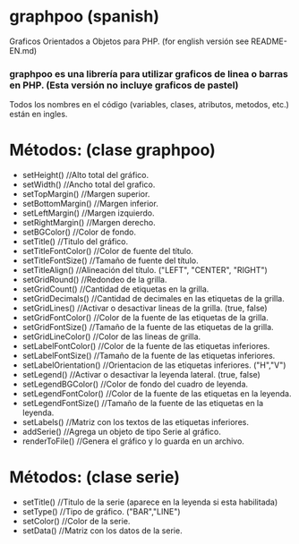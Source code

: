 # graphpoo (spanish)
Graficos Orientados a Objetos para PHP. (for english versión see README-EN.md)
### graphpoo es una librería para utilizar graficos de linea o barras en PHP. (Esta versión no incluye graficos de pastel)
Todos los nombres en el código (variables, clases, atributos, metodos, etc.) están en ingles.

# Métodos: (clase graphpoo)
- setHeight() //Alto total del gráfico.
- setWidth() //Ancho total del grafico.
- setTopMargin() //Margen superior.
- setBottomMargin() //Margen inferior.
- setLeftMargin() //Margen izquierdo.
- setRightMargin() //Margen derecho.
- setBGColor() //Color de fondo.
- setTitle() //Titulo del gráfico.
- setTitleFontColor() //Color de fuente del título.
- setTitleFontSize() //Tamaño de fuente del título.
- setTitleAlign() //Alineación del título. ("LEFT", "CENTER", "RIGHT")
- setGridRound() //Redondeo de la grilla.
- setGridCount() //Cantidad de etiquetas en la grilla.
- setGridDecimals() //Cantidad de decimales en las etiquetas de la grilla.
- setGridLines() //Activar o desactivar lineas de la grilla. (true, false)
- setGridFontColor() //Color de la fuente de las etiquetas de la grilla.
- setGridFontSize() //Tamaño de la fuente de las etiquetas de la grilla.
- setGridLineColor() //Color de las lineas de grilla.
- setLabelFontColor() //Color de la fuente de las etiquetas inferiores.
- setLabelFontSize() //Tamaño de la fuente de las etiquetas inferiores.
- setLabelOrientation() //Orientacion de las etiquetas inferiores. ("H","V")
- setLegend() //Activar o desactivar la leyenda lateral. (true, false)
- setLegendBGColor() //Color de fondo del cuadro de leyenda.
- setLegendFontColor() //Color de la fuente de las etiquetas en la leyenda.
- setLegendFontSize() //Tamaño de la fuente de las etiquetas en la leyenda.
- setLabels() //Matriz con los textos de las etiquetas inferiores.
- addSerie() //Agrega un objeto de tipo Serie al gráfico.
- renderToFile() //Genera el gráfico y lo guarda en un archivo.

# Métodos: (clase serie)
- setTitle() //Titulo de la serie (aparece en la leyenda si esta habilitada)
- setType() //Tipo de gráfico. ("BAR","LINE")
- setColor() //Color de la serie.
- setData() //Matriz con los datos de la serie.
